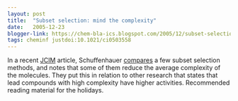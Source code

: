 ```yaml
---
layout: post
title:  "Subset selection: mind the complexity"
date:   2005-12-23
blogger-link: https://chem-bla-ics.blogspot.com/2005/12/subset-selection-mind-complexity.html
tags: cheminf justdoi:10.1021/ci0503558
---
```


In a recent [JCIM](http://pubs.acs.org/journals/jcisd8/) article, Schuffenhauer [compares](http://dx.doi.org/10.1021/ci0503558) a few subset selection
methods, and notes that some of them reduce the average complexity of the molecules. They put this in relation to other research that states that
lead compounds with high complexity have higher activities. Recommended reading material for the holidays.
